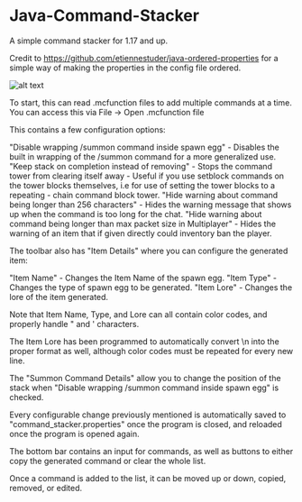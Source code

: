 # Java-Command-Stacker
A simple command stacker for 1.17 and up. 

Credit to https://github.com/etiennestuder/java-ordered-properties for a simple way of making the properties in the config file ordered.

![alt text](https://variety.com/wp-content/uploads/2021/07/Rick-Astley-Never-Gonna-Give-You-Up.png?w=1024)

To start, this can read .mcfunction files to add multiple commands at a time. You can access this via File -> Open .mcfunction file

This contains a few configuration options:

"Disable wrapping /summon command inside spawn egg" - Disables the built in wrapping of the /summon command for a more generalized use.
"Keep stack on completion instead of removing" - Stops the command tower from clearing itself away - Useful if you use setblock commands on the tower blocks themselves, i.e for use of setting the tower blocks to a repeating - chain command block tower.
"Hide warning about command being longer than 256 characters" - Hides the warning message that shows up when the command is too long for the chat. 
"Hide warning about command being longer than max packet size in Multiplayer" - Hides the warning of an item that if given directly could inventory ban the player.

The toolbar also has "Item Details" where you can configure the generated item:

"Item Name" - Changes the Item Name of the spawn egg.
"Item Type" - Changes the type of spawn egg to be generated.
"Item Lore" - Changes the lore of the item generated.

Note that Item Name, Type, and Lore can all contain color codes, and properly handle " and ' characters. 

The Item Lore has been programmed to automatically convert \n into the proper format as well, although color codes must be repeated for every new line.

The "Summon Command Details" allow you to change the position of the stack when "Disable wrapping /summon command inside spawn egg" is checked.

Every configurable change previously mentioned is automatically saved to "command_stacker.properties" once the program is closed, and reloaded once the program is opened again.

The bottom bar contains an input for commands, as well as buttons to either copy the generated command or clear the whole list.

Once a command is added to the list, it can be moved up or down, copied, removed, or edited.

